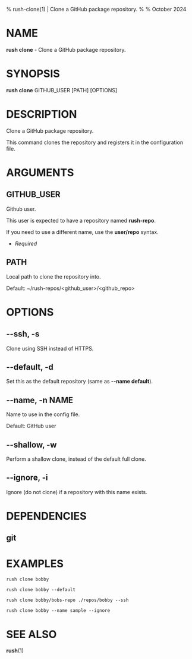 % rush-clone(1) | Clone a GitHub package repository.
% 
% October 2024

NAME
==================================================

**rush clone** - Clone a GitHub package repository.

SYNOPSIS
==================================================

**rush clone** GITHUB_USER [PATH] [OPTIONS]

DESCRIPTION
==================================================

Clone a GitHub package repository.

This command clones the repository and registers it in the configuration file.


ARGUMENTS
==================================================

GITHUB_USER
--------------------------------------------------

Github user.

This user is expected to have a repository named **rush-repo**.

If you need to use a different name, use the **user/repo** syntax.

- *Required*

PATH
--------------------------------------------------

Local path to clone the repository into.

Default: ~/rush-repos/\<github_user\>/\<github_repo\>


OPTIONS
==================================================

--ssh, -s
--------------------------------------------------

Clone using SSH instead of HTTPS.


--default, -d
--------------------------------------------------

Set this as the default repository (same as **--name default**).


--name, -n NAME
--------------------------------------------------

Name to use in the config file.

Default: GitHub user


--shallow, -w
--------------------------------------------------

Perform a shallow clone, instead of the default full clone.


--ignore, -i
--------------------------------------------------

Ignore (do not clone) if a repository with this name exists.


DEPENDENCIES
==================================================

git
--------------------------------------------------


EXAMPLES
==================================================

~~~
rush clone bobby

rush clone bobby --default

rush clone bobby/bobs-repo ./repos/bobby --ssh

rush clone bobby --name sample --ignore

~~~

SEE ALSO
==================================================

**rush**(1)



